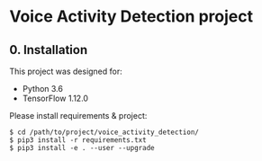 # Voice Activity Detection project

## 0. Installation

This project was designed for:
* Python 3.6
* TensorFlow 1.12.0

Please install requirements & project:
```
$ cd /path/to/project/voice_activity_detection/
$ pip3 install -r requirements.txt
$ pip3 install -e . --user --upgrade
```
